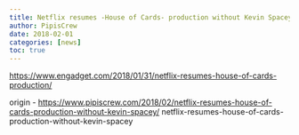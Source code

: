 ```yaml
---
title: Netflix resumes -House of Cards- production without Kevin Spacey
author: PipisCrew
date: 2018-02-01
categories: [news]
toc: true
---
```


https://www.engadget.com/2018/01/31/netflix-resumes-house-of-cards-production/

origin - https://www.pipiscrew.com/2018/02/netflix-resumes-house-of-cards-production-without-kevin-spacey/ netflix-resumes-house-of-cards-production-without-kevin-spacey